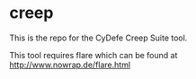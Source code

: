 # creep
This is the repo for the CyDefe Creep Suite tool.

This tool requires flare which can be found at http://www.nowrap.de/flare.html
